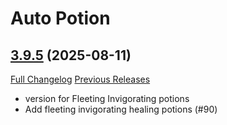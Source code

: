 # Auto Potion

## [3.9.5](https://github.com/ollidiemaus/AutoPotion/tree/3.9.5) (2025-08-11)
[Full Changelog](https://github.com/ollidiemaus/AutoPotion/compare/3.9.4...3.9.5) [Previous Releases](https://github.com/ollidiemaus/AutoPotion/releases)

- version for Fleeting Invigorating potions  
- Add fleeting invigorating healing potions (#90)  
